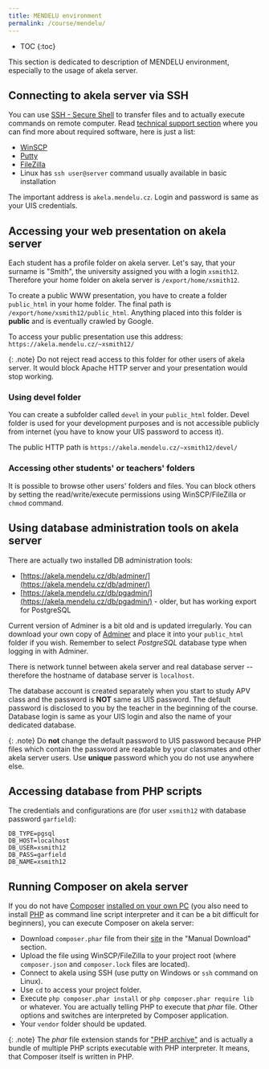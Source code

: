 ```yaml
---
title: MENDELU environment
permalink: /course/mendelu/
---
```


* TOC
{:toc}

This section is dedicated to description of MENDELU environment, especially to the usage of akela server.

## Connecting to akela server via SSH
You can use [SSH - Secure Shell](https://cs.wikipedia.org/wiki/Secure_Shell) to transfer files and to actually execute
commands on remote computer. Read [technical support section](/course/technical-support/) where you can find more
about required software, here is just a list:

- [WinSCP](https://winscp.net/eng/download.php)
- [Putty](https://www.putty.org/)
- [FileZilla](https://filezilla-project.org/)
- Linux has `ssh user@server` command usually available in basic installation

The important address is `akela.mendelu.cz`. Login and password is same as your UIS credentials.

## Accessing your web presentation on akela server
Each student has a profile folder on akela server. Let's say, that your surname is "Smith", the university assigned you
with a login `xsmith12`. Therefore your home folder on akela server is `/export/home/xsmith12`.

To create a public WWW presentation, you have to create a folder `public_html` in your home folder. The final path is
`/export/home/xsmith12/public_html`. Anything placed into this folder is **public** and is eventually crawled by Google.

To access your public presentation use this address: `https://akela.mendelu.cz/~xsmith12/`

{: .note}
Do not reject read access to this folder for other users of akela server. It would block Apache HTTP server and your
presentation would stop working. 

### Using devel folder
You can create a subfolder called `devel` in your `public_html` folder. Devel folder is used for your development
purposes and is not accessible publicly from internet (you have to know your UIS password to access it).

The public HTTP path is `https://akela.mendelu.cz/~xsmith12/devel/`

### Accessing other students' or teachers' folders
It is possible to browse other users' folders and files. You can block others by setting the read/write/execute
permissions using WinSCP/FileZilla or `chmod` command.
 
## Using database administration tools on akela server
There are actually two installed DB administration tools:

- [https://akela.mendelu.cz/db/adminer/](https://akela.mendelu.cz/db/adminer/)
- [https://akela.mendelu.cz/db/pgadmin/](https://akela.mendelu.cz/db/pgadmin/) - older, but has working export for PostgreSQL

Current version of Adminer is a bit old and is updated irregularly. You can download your own copy of
[Adminer](https://www.adminer.org/) and place it into your `public_html` folder if you wish. Remember to select
*PostgreSQL* database type when logging in with Adminer.

There is network tunnel between akela server and real database server -- therefore the hostname of database server
is `localhost`.

The database account is created separately when you start to study APV class and the password is **NOT** same as UIS
password. The default password is disclosed to you by the teacher in the beginning of the course. Database login is
same as your UIS login and also the name of your dedicated database.

{: .note}
Do **not** change the default password to UIS password because PHP files which contain the password are readable by
your classmates and other akela server users. Use **unique** password which you do not use anywhere else.

## Accessing database from PHP scripts
The credentials and configurations are (for user `xsmith12` with database password `garfield`):

```
DB_TYPE=pgsql
DB_HOST=localhost
DB_USER=xsmith12
DB_PASS=garfield
DB_NAME=xsmith12
```

## Running Composer on akela server
If you do not have [Composer](https://getcomposer.org/) [installed on your own PC](https://getcomposer.org/doc/00-intro.md)
(you also need to install [PHP](http://php.net/downloads.php) as command line script interpreter and it can be a bit
difficult for beginners), you can execute Composer on akela server:

- Download `composer.phar` file from their [site](https://getcomposer.org/download/) in the "Manual Download" section.
- Upload the file using WinSCP/FileZilla to your project root (where `composer.json` and `composer.lock` files are
  located).
- Connect to akela using SSH (use putty on Windows or `ssh` command on Linux).
- Use `cd` to access your project folder.
- Execute `php composer.phar install` or `php composer.phar require lib` or whatever. You are actually telling PHP to
  execute that *phar* file. Other options and switches are interpreted by Composer application.
- Your `vendor` folder should be updated.

{: .note}
The *phar* file extension stands for ["PHP archive"](http://php.net/manual/en/book.phar.php) and is actually a bundle
of multiple PHP scripts executable with PHP interpreter. It means, that Composer itself is written in PHP. 